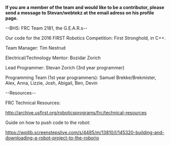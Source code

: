**If you are a member of the team and would like to be a contributor, please send a message to Stevan/webtekz at the email adress on his profile page.**

--BHS: FRC Team 2181, the G.E.A.R.s--

Our code for the 2016 FIRST Robotics Competition: First Stronghold, in C++.

Team Manager:
Tim Nestrud

Electrical/Technology Mentor:
Bozidar Zorich

Lead Programmer:
Stevan Zorich (3rd year programmer)

Programming Team (1st year programmers):
Samuel Brekke/Brekmister,
Alex,
Anna,
Lizzie,
Josh,
Abigail,
Ben,
Devin


--Resources--

FRC Technical Resources:

http://archive.usfirst.org/roboticsprograms/frc/technical-resources


Guide on how to push code to the robot:

https://wpilib.screenstepslive.com/s/4485/m/13810/l/145320-building-and-downloading-a-robot-project-to-the-roborio
